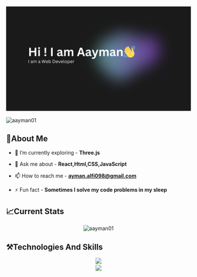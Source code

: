 ![logo](https://github.com/aayman01/aayman01/blob/main/banner.png)
<p align="left"> <img src="https://komarev.com/ghpvc/?username=aayman01&label=Profile%20views&color=0e75b6&style=flat" alt="aayman01" /> </p>

## 📌About Me
- 🌱 I’m currently exploring - **Three.js**

- 💬 Ask me about - **React,Html,CSS,JavaScript**

- 📫 How to reach me - **ayman.alfi098@gmail.com**

- ⚡ Fun fact - **Sometimes I solve my code problems in my sleep**
## 📈Current Stats
<p align="center"><img align="center" href="https://git.io/streak-stats"><img src="https://streak-stats.demolab.com?user=aayman01&theme=tokyonight&card_width=600&card_height=250" alt="aayman01" /></p>

## ⚒️Technologies And Skills
<div align="center">
    <img src="https://skillicons.dev/icons?i=html,css,tailwind,react,javascript,nodejs,express,firebase,mongodb,typescript,nextjs,framer-motion" /><br>
    <img src="https://skillicons.dev/icons?i=vscode,github,figma,git" /><br>
</div>


